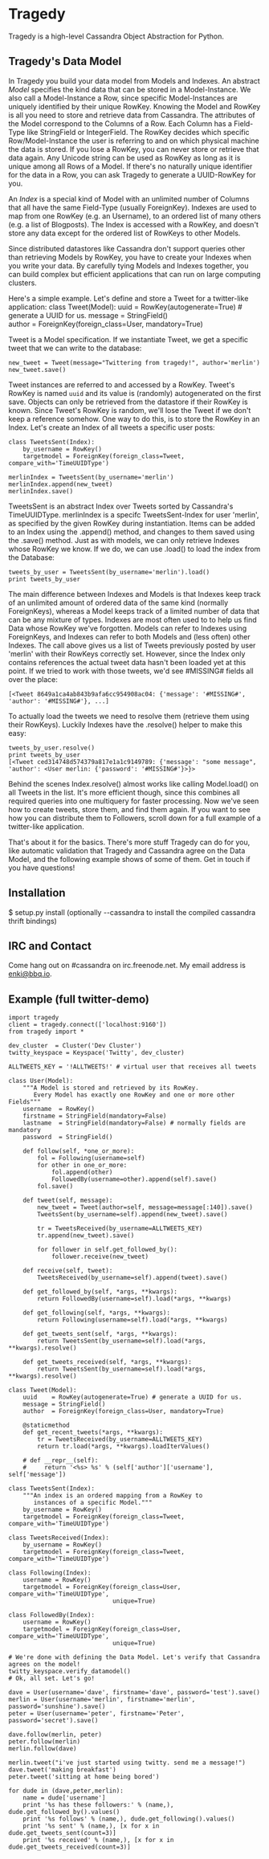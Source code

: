 # Tragedy

Tragedy is a high-level Cassandra Object Abstraction for Python.

## Tragedy's Data Model

In Tragedy you build your data model from Models and Indexes. An abstract *Model* specifies the kind data that can be stored in a Model-Instance. We also call a Model-Instance a Row, since specific Model-Instances are uniquely identified by their unique RowKey. Knowing the Model and RowKey is all you need to store and retrieve data from Cassandra. The attributes of the Model correspond to the Columns of a Row. Each Column has a Field-Type like StringField or IntegerField. The RowKey decides which specific Row/Model-Instance the user is referring to and on which physical machine the data is stored. If you lose a RowKey, you can never store or retrieve that data again. Any Unicode string can be used as RowKey as long as it is unique among all Rows of a Model. If there's no naturally unique identifier for the data in a Row, you can ask Tragedy to generate a UUID-RowKey for you.

An *Index* is a special kind of Model with an unlimited number of Columns that all have the same Field-Type (usually ForeignKey). Indexes are used to map from one RowKey (e.g. an Username), to an ordered list of many others (e.g. a list of Blogposts). The Index is accessed with a RowKey, and doesn't store any data except for the ordered list of RowKeys to other Models.

Since distributed datastores like Cassandra don't support queries other than retrieving Models by RowKey, you have to create your Indexes when you write your data. By carefully tying Models and Indexes together, you can build complex but efficient applications that can run on large computing clusters.

Here's a simple example. Let's define and store a Tweet for a twitter-like application:
	class Tweet(Model):
    	uuid    = RowKey(autogenerate=True) # generate a UUID for us.
    	message = StringField()    
    	author  = ForeignKey(foreign_class=User, mandatory=True)

Tweet is a Model specification. If we instantiate Tweet, we get a specific tweet that we can write to the database:

    new_tweet = Tweet(message="Twittering from tragedy!", author='merlin')
	new_tweet.save()

Tweet instances are referred to and accessed by a RowKey. Tweet's RowKey is named `uuid` and its value is (randomly) autogenerated on the first save. Objects can only be retrieved from the datastore if their RowKey is known. Since Tweet's RowKey is random, we'll lose the Tweet if we don't keep a reference somehow. One way to do this, is to store the RowKey in an Index. Let's create an Index of all tweets a specific user posts:

	class TweetsSent(Index):
    	by_username = RowKey()
    	targetmodel = ForeignKey(foreign_class=Tweet, compare_with='TimeUUIDType')

	merlinIndex = TweetsSent(by_username='merlin')
	merlinIndex.append(new_tweet)
	merlinIndex.save()

TweetsSent is an abstract Index over Tweets sorted by Cassandra's TimeUUIDType. merlinIndex is a specifc TweetsSent-Index for user 'merlin', as specified by the given RowKey during instantiation. Items can be added to an Index using the .append() method, and changes to them saved using the .save() method. Just as with models, we can only retrieve Indexes whose RowKey we know. If we do, we can use .load() to load the index from the Database:

    tweets_by_user = TweetsSent(by_username='merlin').load()
	print tweets_by_user

The main difference between Indexes and Models is that Indexes keep track of an unlimited amount of ordered data of the same kind (normally ForeignKeys), whereas a Model keeps track of a limited number of data that can be any mixture of types. Indexes are most often used to to help us find Data whose RowKey we've forgotten. Models can refer to Indexes using ForeignKeys, and Indexes can refer to both Models and (less often) other Indexes. The call above gives us a list of Tweets previously posted by user 'merlin' with their RowKeys correctly set. However, since the Index only contains references the actual tweet data hasn't been loaded yet at this point. If we tried to work with those tweets, we'd see #MISSING# fields all over the place:

    [<Tweet 8649a1ca4ab843b9afa6cc954908ac04: {'message': '#MISSING#', 'author': '#MISSING#'}, ...]

To actually load the tweets we need to resolve them (retrieve them using their RowKeys). Luckily Indexes have the .resolve() helper to make this easy:

	tweets_by_user.resolve()
	print tweets_by_user
	[<Tweet ced314748d574379a817e1a1c9149789: {'message': "some message", 'author': <User merlin: {'password': '#MISSING#'}>}>

Behind the scenes Index.resolve() almost works like calling Model.load() on all Tweets in the list. It's more efficient though, since this combines all required queries into one multiquery for faster processing. Now we've seen how to create tweets, store them, and find them again. If you want to see how you can distribute them to Followers, scroll down for a full example of a twitter-like application.

That's about it for the basics. There's more stuff Tragedy can do for you, like automatic validation that Tragedy and Cassandra agree on the Data Model, and the following example shows of some of them. Get in touch if you have questions!

## Installation
  $ setup.py install   (optionally --cassandra to install the compiled cassandra thrift bindings)

## IRC and Contact
Come hang out on #cassandra on irc.freenode.net. My email address is enki@bbq.io.

## Example (full twitter-demo)

    import tragedy
    client = tragedy.connect(['localhost:9160'])
    from tragedy import *
    
    dev_cluster  = Cluster('Dev Cluster')
    twitty_keyspace = Keyspace('Twitty', dev_cluster)
    
    ALLTWEETS_KEY = '!ALLTWEETS!' # virtual user that receives all tweets
    
    class User(Model):
        """A Model is stored and retrieved by its RowKey.
           Every Model has exactly one RowKey and one or more other Fields"""
        username  = RowKey()
        firstname = StringField(mandatory=False)
        lastname  = StringField(mandatory=False) # normally fields are mandatory
        password  = StringField()
    
        def follow(self, *one_or_more):
            fol = Following(username=self)
            for other in one_or_more:
                fol.append(other)
                FollowedBy(username=other).append(self).save()
            fol.save()
    
        def tweet(self, message):
            new_tweet = Tweet(author=self, message=message[:140]).save()
            TweetsSent(by_username=self).append(new_tweet).save()
            
            tr = TweetsReceived(by_username=ALLTWEETS_KEY)
            tr.append(new_tweet).save()
            
            for follower in self.get_followed_by():
                follower.receive(new_tweet)            
    
        def receive(self, tweet):
            TweetsReceived(by_username=self).append(tweet).save()
    
        def get_followed_by(self, *args, **kwargs):
            return FollowedBy(username=self).load(*args, **kwargs)
    
        def get_following(self, *args, **kwargs):
            return Following(username=self).load(*args, **kwargs)
    
        def get_tweets_sent(self, *args, **kwargs):
            return TweetsSent(by_username=self).load(*args, **kwargs).resolve()
    
        def get_tweets_received(self, *args, **kwargs):
            return TweetsSent(by_username=self).load(*args, **kwargs).resolve()
    
    class Tweet(Model):
        uuid    = RowKey(autogenerate=True) # generate a UUID for us.
        message = StringField()    
        author  = ForeignKey(foreign_class=User, mandatory=True)
    
        @staticmethod
        def get_recent_tweets(*args, **kwargs):
            tr = TweetsReceived(by_username=ALLTWEETS_KEY)
            return tr.load(*args, **kwargs).loadIterValues()
    
        # def __repr__(self):
        #     return '<%s> %s' % (self['author']['username'], self['message'])
    
    class TweetsSent(Index):
        """An index is an ordered mapping from a RowKey to
           instances of a specific Model."""
        by_username = RowKey()
        targetmodel = ForeignKey(foreign_class=Tweet, compare_with='TimeUUIDType')
    
    class TweetsReceived(Index):
        by_username = RowKey()
        targetmodel = ForeignKey(foreign_class=Tweet, compare_with='TimeUUIDType')
    
    class Following(Index):
        username = RowKey()
        targetmodel = ForeignKey(foreign_class=User, compare_with='TimeUUIDType', 
                                 unique=True)    
    
    class FollowedBy(Index):
        username = RowKey()
        targetmodel = ForeignKey(foreign_class=User, compare_with='TimeUUIDType',
                                 unique=True)
    
    # We're done with defining the Data Model. Let's verify that Cassandra agrees on the model!
    twitty_keyspace.verify_datamodel()
    # Ok, all set. Let's go!
    
    dave = User(username='dave', firstname='dave', password='test').save()
    merlin = User(username='merlin', firstname='merlin', password='sunshine').save()
    peter = User(username='peter', firstname='Peter', password='secret').save()
    
    dave.follow(merlin, peter)
    peter.follow(merlin)
    merlin.follow(dave)
    
    merlin.tweet("i've just started using twitty. send me a message!")
    dave.tweet('making breakfast')
    peter.tweet('sitting at home being bored')
    
    for dude in (dave,peter,merlin):
        name = dude['username']
        print '%s has these followers:' % (name,), dude.get_followed_by().values()
        print '%s follows' % (name,), dude.get_following().values()
        print '%s sent' % (name,), [x for x in dude.get_tweets_sent(count=3)]
        print '%s received' % (name,), [x for x in dude.get_tweets_received(count=3)]